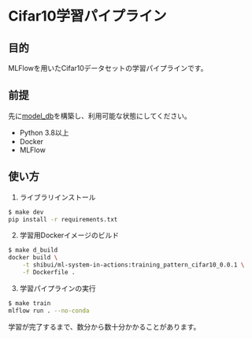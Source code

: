 # Cifar10学習パイプライン

## 目的

MLFlowを用いたCifar10データセットの学習パイプラインです。

## 前提

先に[model_db](../model_db)を構築し、利用可能な状態にしてください。

- Python 3.8以上
- Docker
- MLFlow

## 使い方

1. ライブラリインストール

```sh
$ make dev
pip install -r requirements.txt
```

2. 学習用Dockerイメージのビルド

```sh
$ make d_build
docker build \
    -t shibui/ml-system-in-actions:training_pattern_cifar10_0.0.1 \
    -f Dockerfile .
```

3. 学習パイプラインの実行

```sh
$ make train
mlflow run . --no-conda
```

学習が完了するまで、数分から数十分かかることがあります。



